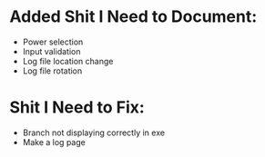 # Added Shit I Need to Document:

- Power selection
- Input validation
- Log file location change
- Log file rotation

# Shit I Need to Fix:

- Branch not displaying correctly in exe
- Make a log page
